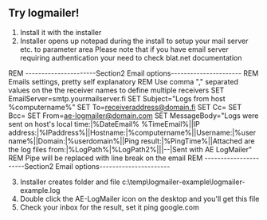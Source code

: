 Try logmailer!
---------------

1. Install it with the installer
2. Installer opens up notepad during the install to setup your mail server etc. to parameter area
Please note that if you have email server requiring authentication your need to check blat.net documentation

REM ----------------------Section2 Email options----------------------
REM Emails settings, pretty self explanatory
REM Use comma "," separated values on the the receiver names to define multiple receivers
SET EmailServer=smtp.yourmailserver.fi
SET Subject="Logs from host %computername%"
SET To=receiveraddress@domain.fi
SET Cc=
SET Bcc=
SET From=ae-logmailer@domain.com
SET MessageBody="Logs were sent on host's local time:|%DateEmail% %TimeEmail%||IP address:|%IPaddress%||Hostname:|%computername%||Username:|%username%||Domain:|%userdomain%||Ping result:|%PingTime%||Attached are the log files from:|%LogPath%|%LogPath2%|||--|Sent with AE LogMailer"
REM Pipe will be replaced with line break on the email
REM ----------------------Section2 Email options----------------------

3. Installer creates folder and file c:\temp\logmailer-example\logmailer-example.log
4. Double click the AE-LogMailer icon on the desktop and you'll get this file
5. Check your inbox for the result, set it ping google.com 



